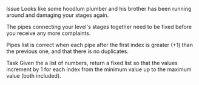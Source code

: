 Issue
Looks like some hoodlum plumber and his brother has been running around and damaging your stages again.

The pipes connecting your level's stages together need to be fixed before you receive any more complaints.

Pipes list is correct when each pipe after the first index is greater (+1) than the previous one, and that there is no duplicates.

Task
Given the a list of numbers, return a fixed list so that the values increment by 1 for each index from the minimum value up to the maximum value (both included).